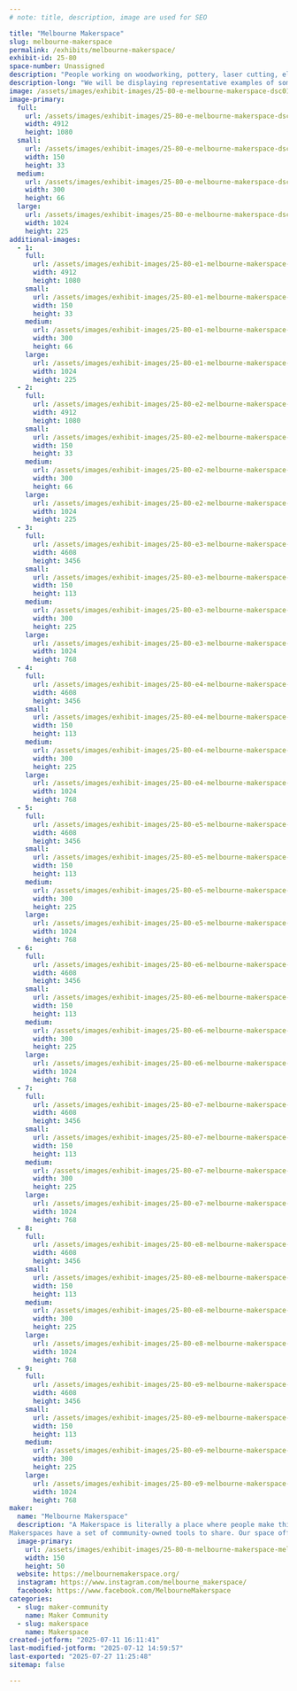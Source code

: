 ```yaml
---
# note: title, description, image are used for SEO

title: "Melbourne Makerspace"
slug: melbourne-makerspace
permalink: /exhibits/melbourne-makerspace/
exhibit-id: 25-80
space-number: Unassigned
description: "People working on woodworking, pottery, laser cutting, electronics, software, and 3D printing, etc."
description-long: "We will be displaying representative examples of some completed projects provided by some of our members. We will also have a couple of live interactive projects involving cameras with Raspberry Pi computers. There is a video tour of our MakerSpace as well as a Slideshow of various completed projects that are too large to bring to MakerFaire Orlando."
image: /assets/images/exhibit-images/25-80-e-melbourne-makerspace-dsc01424-300x66.JPG
image-primary: 
  full:
    url: /assets/images/exhibit-images/25-80-e-melbourne-makerspace-dsc01424-full.JPG
    width: 4912
    height: 1080
  small:
    url: /assets/images/exhibit-images/25-80-e-melbourne-makerspace-dsc01424-150x33.JPG
    width: 150
    height: 33
  medium:
    url: /assets/images/exhibit-images/25-80-e-melbourne-makerspace-dsc01424-300x66.JPG
    width: 300
    height: 66
  large:
    url: /assets/images/exhibit-images/25-80-e-melbourne-makerspace-dsc01424-1024x225.JPG
    width: 1024
    height: 225
additional-images: 
  - 1:
    full:
      url: /assets/images/exhibit-images/25-80-e1-melbourne-makerspace-dsc01425-full.JPG
      width: 4912
      height: 1080
    small:
      url: /assets/images/exhibit-images/25-80-e1-melbourne-makerspace-dsc01425-150x33.JPG
      width: 150
      height: 33
    medium:
      url: /assets/images/exhibit-images/25-80-e1-melbourne-makerspace-dsc01425-300x66.JPG
      width: 300
      height: 66
    large:
      url: /assets/images/exhibit-images/25-80-e1-melbourne-makerspace-dsc01425-1024x225.JPG
      width: 1024
      height: 225
  - 2:
    full:
      url: /assets/images/exhibit-images/25-80-e2-melbourne-makerspace-dsc01423-full.JPG
      width: 4912
      height: 1080
    small:
      url: /assets/images/exhibit-images/25-80-e2-melbourne-makerspace-dsc01423-150x33.JPG
      width: 150
      height: 33
    medium:
      url: /assets/images/exhibit-images/25-80-e2-melbourne-makerspace-dsc01423-300x66.JPG
      width: 300
      height: 66
    large:
      url: /assets/images/exhibit-images/25-80-e2-melbourne-makerspace-dsc01423-1024x225.JPG
      width: 1024
      height: 225
  - 3:
    full:
      url: /assets/images/exhibit-images/25-80-e3-melbourne-makerspace-dsc01426-full.JPG
      width: 4608
      height: 3456
    small:
      url: /assets/images/exhibit-images/25-80-e3-melbourne-makerspace-dsc01426-150x113.JPG
      width: 150
      height: 113
    medium:
      url: /assets/images/exhibit-images/25-80-e3-melbourne-makerspace-dsc01426-300x225.JPG
      width: 300
      height: 225
    large:
      url: /assets/images/exhibit-images/25-80-e3-melbourne-makerspace-dsc01426-1024x768.JPG
      width: 1024
      height: 768
  - 4:
    full:
      url: /assets/images/exhibit-images/25-80-e4-melbourne-makerspace-dsc01433-full.JPG
      width: 4608
      height: 3456
    small:
      url: /assets/images/exhibit-images/25-80-e4-melbourne-makerspace-dsc01433-150x113.JPG
      width: 150
      height: 113
    medium:
      url: /assets/images/exhibit-images/25-80-e4-melbourne-makerspace-dsc01433-300x225.JPG
      width: 300
      height: 225
    large:
      url: /assets/images/exhibit-images/25-80-e4-melbourne-makerspace-dsc01433-1024x768.JPG
      width: 1024
      height: 768
  - 5:
    full:
      url: /assets/images/exhibit-images/25-80-e5-melbourne-makerspace-dsc01427-full.JPG
      width: 4608
      height: 3456
    small:
      url: /assets/images/exhibit-images/25-80-e5-melbourne-makerspace-dsc01427-150x113.JPG
      width: 150
      height: 113
    medium:
      url: /assets/images/exhibit-images/25-80-e5-melbourne-makerspace-dsc01427-300x225.JPG
      width: 300
      height: 225
    large:
      url: /assets/images/exhibit-images/25-80-e5-melbourne-makerspace-dsc01427-1024x768.JPG
      width: 1024
      height: 768
  - 6:
    full:
      url: /assets/images/exhibit-images/25-80-e6-melbourne-makerspace-dsc01428-full.JPG
      width: 4608
      height: 3456
    small:
      url: /assets/images/exhibit-images/25-80-e6-melbourne-makerspace-dsc01428-150x113.JPG
      width: 150
      height: 113
    medium:
      url: /assets/images/exhibit-images/25-80-e6-melbourne-makerspace-dsc01428-300x225.JPG
      width: 300
      height: 225
    large:
      url: /assets/images/exhibit-images/25-80-e6-melbourne-makerspace-dsc01428-1024x768.JPG
      width: 1024
      height: 768
  - 7:
    full:
      url: /assets/images/exhibit-images/25-80-e7-melbourne-makerspace-dsc01429-full.JPG
      width: 4608
      height: 3456
    small:
      url: /assets/images/exhibit-images/25-80-e7-melbourne-makerspace-dsc01429-150x113.JPG
      width: 150
      height: 113
    medium:
      url: /assets/images/exhibit-images/25-80-e7-melbourne-makerspace-dsc01429-300x225.JPG
      width: 300
      height: 225
    large:
      url: /assets/images/exhibit-images/25-80-e7-melbourne-makerspace-dsc01429-1024x768.JPG
      width: 1024
      height: 768
  - 8:
    full:
      url: /assets/images/exhibit-images/25-80-e8-melbourne-makerspace-dsc01431-full.JPG
      width: 4608
      height: 3456
    small:
      url: /assets/images/exhibit-images/25-80-e8-melbourne-makerspace-dsc01431-150x113.JPG
      width: 150
      height: 113
    medium:
      url: /assets/images/exhibit-images/25-80-e8-melbourne-makerspace-dsc01431-300x225.JPG
      width: 300
      height: 225
    large:
      url: /assets/images/exhibit-images/25-80-e8-melbourne-makerspace-dsc01431-1024x768.JPG
      width: 1024
      height: 768
  - 9:
    full:
      url: /assets/images/exhibit-images/25-80-e9-melbourne-makerspace-dsc01434-full.JPG
      width: 4608
      height: 3456
    small:
      url: /assets/images/exhibit-images/25-80-e9-melbourne-makerspace-dsc01434-150x113.JPG
      width: 150
      height: 113
    medium:
      url: /assets/images/exhibit-images/25-80-e9-melbourne-makerspace-dsc01434-300x225.JPG
      width: 300
      height: 225
    large:
      url: /assets/images/exhibit-images/25-80-e9-melbourne-makerspace-dsc01434-1024x768.JPG
      width: 1024
      height: 768
maker: 
  name: "Melbourne Makerspace"
  description: "A Makerspace is literally a place where people make things. It is a laboratory of sorts for people who are interested in designing things, learning new stuff, and generally being creative!
Makerspaces have a set of community-owned tools to share. Our space offers machine shop tools, woodworking tools, electronics equipment, and other fabrication devices."
  image-primary:
    url: /assets/images/exhibit-images/25-80-m-melbourne-makerspace-melbmakerspacelogo-150x50.jpg
    width: 150
    height: 50
  website: https://melbournemakerspace.org/
  instagram: https://www.instagram.com/melbourne_makerspace/
  facebook: https://www.facebook.com/MelbourneMakerspace
categories: 
  - slug: maker-community
    name: Maker Community
  - slug: makerspace
    name: Makerspace
created-jotform: "2025-07-11 16:11:41"
last-modified-jotform: "2025-07-12 14:59:57"
last-exported: "2025-07-27 11:25:48"
sitemap: false

---
```

